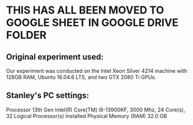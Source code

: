 # THIS HAS ALL BEEN MOVED TO GOOGLE SHEET IN GOOGLE DRIVE FOLDER

## Original experiment used:
Our experiment was conducted on the Intel Xeon Silver 4214 machine with 128GB RAM,
Ubuntu 16.04.6 LTS, and two GTX 2080 Ti GPUs.

## Stanley's PC settings:
Processor 13th Gen Intel(R) Core(TM) i9-13900KF, 3000 Mhz, 24 Core(s), 32 Logical Processor(s)
Installed Physical Memory (RAM)	32.0 GB